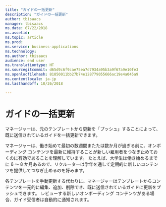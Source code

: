 ```yaml
---
title: "ガイドの一括更新"
description: "ガイドの一括更新"
author: tbisaacs
manager: tbisaacs
ms.date: 07/22/2018
ms.assetid: 
ms.topic: article
ms.prod: 
ms.service: business-applications
ms.technology: 
ms.author: tbisaacs
audience: end user
ms.translationtype: HT
ms.sourcegitcommit: d65d9c6f9cae75ea7d7934a95b3a9f67a9e10fe3
ms.openlocfilehash: 81850011bb27b74e128779055666ac19e4a045a9
ms.contentlocale: ja-jp
ms.lasthandoff: 10/26/2018

---
```

#  <a name="bulk-update-guides"></a>ガイドの一括更新






マネージャーは、元のテンプレートから更新を「プッシュ」することによって、既に送信されているガイドを一括更新できます。

マネージャーは、働き始めて最初の数週間またたは数か月が過ぎる前に、オンボーディング コンテンツを最新に維持することが新しい雇用者をつなぎ止めておくのに有効であることを理解しています。 たとえば、大学生は働き始めるまでに 6 ～ 8 か月あるので、リクルーターは学年を通して定期的に新しいコンテンツを提供してつなぎ止めるのを好みます。

各テンプレートを手動更新する代わりに、マネージャーはテンプレートからコンテンツを一元的に編集、追加、削除でき、既に送信されているガイドに更新をプッシュできます。 レビューする新しいオンボーディング コンテンツがある場合、ガイド受信者は自動的に通知されます。 

<!--
## Who uses this feature
All customers
## License required
Talent license 
## Development status
In development
## Target timeframe
* Public Preview: July
-->

